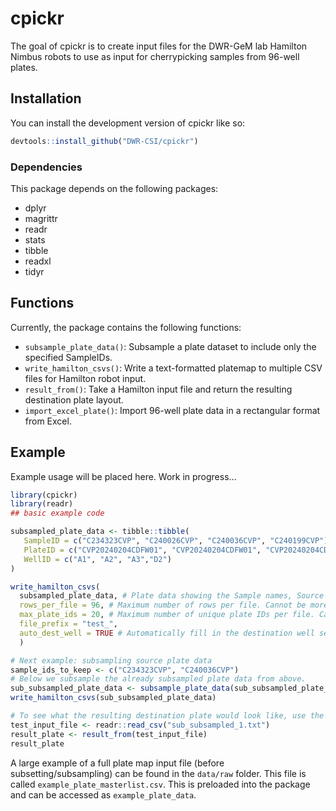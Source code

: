 
<!-- README.md is generated from README.Rmd. Please edit that file -->

# cpickr

<!-- badges: start -->
<!-- badges: end -->

The goal of cpickr is to create input files for the DWR-GeM lab Hamilton
Nimbus robots to use as input for cherrypicking samples from 96-well
plates.

## Installation

You can install the development version of cpickr like so:

``` r
devtools::install_github("DWR-CSI/cpickr")
```

### Dependencies

This package depends on the following packages:

- dplyr
- magrittr
- readr
- stats
- tibble
- readxl
- tidyr

## Functions

Currently, the package contains the following functions:

- `subsample_plate_data()`: Subsample a plate dataset to include only
  the specified SampleIDs.
- `write_hamilton_csvs()`: Write a text-formatted platemap to multiple
  CSV files for Hamilton robot input.
- `result_from()`: Take a Hamilton input file and return the resulting
  destination plate layout.
- `import_excel_plate()`: Import 96-well plate data in a rectangular
  format from Excel.

## Example

Example usage will be placed here. Work in progress…

``` r
library(cpickr)
library(readr)
## basic example code

subsampled_plate_data <- tibble::tibble(
   SampleID = c("C234323CVP", "C240026CVP", "C240036CVP", "C240199CVP"),
   PlateID = c("CVP20240204CDFW01", "CVP20240204CDFW01", "CVP20240204CDFW01", "CVP20240218CDFW02"),
   WellID = c("A1", "A2", "A3","D2")
)

write_hamilton_csvs(
  subsampled_plate_data, # Plate data showing the Sample names, Source plates, and Source wells
  rows_per_file = 96, # Maximum number of rows per file. Cannot be more than 96.
  max_plate_ids = 20, # Maximum number of unique plate IDs per file. Cannot be more than 20.
  file_prefix = "test_", 
  auto_dest_well = TRUE # Automatically fill in the destination well sequentially from A1-A8, B1-B8, etc. Leave blank to fill in manually afterwards.
  )

# Next example: subsampling source plate data
sample_ids_to_keep <- c("C234323CVP", "C240036CVP")
# Below we subsample the already subsampled plate data from above.
sub_subsampled_plate_data <- subsample_plate_data(sub_subsampled_plate_data, sample_ids_to_keep, file_prefix = "sub_subsampled_")
write_hamilton_csvs(sub_subsampled_plate_data)

# To see what the resulting destination plate would look like, use the result_from function on a Hamilton input .txt file.
test_input_file <- readr::read_csv("sub_subsampled_1.txt")
result_plate <- result_from(test_input_file)
result_plate
```

A large example of a full plate map input file (before
subsetting/subsampling) can be found in the `data/raw` folder. This file
is called `example_plate_masterlist.csv`. This is preloaded into the
package and can be accessed as `example_plate_data`.
